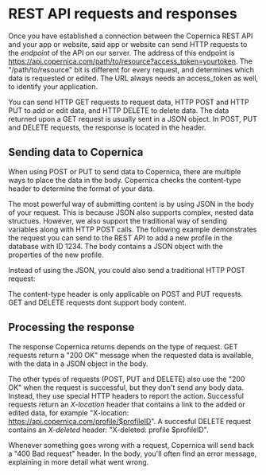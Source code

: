 # REST API requests and responses

Once you have established a connection between the Copernica REST API and your app or website, said app or website can send HTTP requests to the *endpoint* of the API on our server. The address of this endpoint is https://api.copernica.com/path/to/resource?access_token=yourtoken. The "/path/to/resource" bit is different for every request, and determines which data is requested or edited. The URL always needs an access_token as well, to identify your application.

You can send HTTP GET requests to request data, HTTP POST and HTTP PUT to add or edit data, and HTTP DELETE to delete data. The data returned upon a GET request is usually sent in a JSON object. In POST, PUT and DELETE requests, the response is located in the header.

## Sending data to Copernica

When using POST or PUT to send data to Copernica, there are multiple ways to place the data in the body. Copernica checks the content-type header to determine the format of your data.

The most powerful way of submitting content is by using JSON in the body of your request. This is because JSON also supports complex, nested data structues. However, we also support the traditional way of sending variables along with HTTP POST calls. The following example demonstrates the request you can send to the REST API to add a new profile in the database with ID 1234. The body contains a JSON object with the properties of the new profile.

<example>

Instead of using the JSON, you could also send a traditional HTTP POST request:

<example>

The content-type header is only applicable on POST and PUT requests. GET and DELETE requests dont support body content.

## Processing the response

The response Copernica returns depends on the type of request. GET requests return a "200 OK" message when the requested data is available, with the data in a JSON object in the body.

The other types of requests (POST, PUT and DELETE) also use the "200 OK" when the request is successful, but they don't send any body data. Instead, they use special HTTP headers to report the action. Successful requests return an *X-location* header that contains a link to the added or edited data, for example "X-location: https://api.copernica.com/profile/$profileID". A succesful DELETE request contains an *X-deleted* header: "X-deleted: profile $profileID".

Whenever something goes wrong with a request, Copernica will send back a "400 Bad request" header. In the body, you'll often find an error message, explaining in more detail what went wrong.

